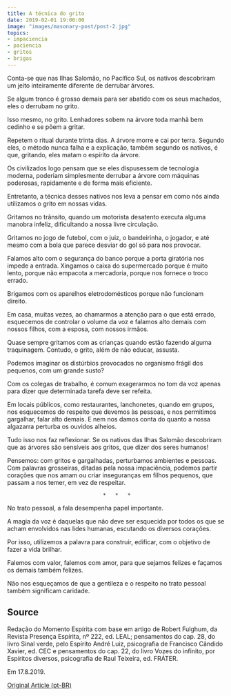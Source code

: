 ```yaml
---
title: A técnica do grito
date: 2019-02-01 19:00:00
image: "images/masonary-post/post-2.jpg"
topics: 
- impaciencia
- paciencia
- gritos
- brigas
---
```


Conta-se que nas Ilhas Salomão, no Pacífico Sul, os nativos descobriram um
jeito inteiramente diferente de derrubar árvores.

Se algum tronco é grosso demais para ser abatido com os seus machados, eles o
derrubam no grito.

Isso mesmo, no grito. Lenhadores sobem na árvore toda manhã bem cedinho e se
põem a gritar.

Repetem o ritual durante trinta dias. A árvore morre e cai por terra. Segundo
eles, o método nunca falha e a explicação, também segundo os nativos, é que,
gritando, eles matam o espírito da árvore.

Os civilizados logo pensam que se eles dispusessem de tecnologia moderna,
poderiam simplesmente derrubar a árvore com máquinas poderosas, rapidamente e
de forma mais eficiente.

Entretanto, a técnica desses nativos nos leva a pensar em como nós ainda
utilizamos o grito em nossas vidas.

Gritamos no trânsito, quando um motorista desatento executa alguma manobra
infeliz, dificultando a nossa livre circulação.

Gritamos no jogo de futebol, com o juiz, o bandeirinha, o jogador, e até mesmo
com a bola que parece desviar do gol só para nos provocar.

Falamos alto com o segurança do banco porque a porta giratória nos impede a
entrada. Xingamos o caixa do supermercado porque é muito lento, porque não
empacota a mercadoria, porque nos fornece o troco errado.

Brigamos com os aparelhos eletrodomésticos porque não funcionam direito.

Em casa, muitas vezes, ao chamarmos a atenção para o que está errado,
esquecemos de controlar o volume da voz e falamos alto demais com nossos
filhos, com a esposa, com nossos irmãos.

Quase sempre gritamos com as crianças quando estão fazendo alguma traquinagem.
Contudo, o grito, além de não educar, assusta.

Podemos imaginar os distúrbios provocados no organismo frágil dos pequenos, com
um grande susto?

Com os colegas de trabalho, é comum exagerarmos no tom da voz apenas para dizer
que determinada tarefa deve ser refeita.

Em locais públicos, como restaurantes, lanchonetes, quando em grupos, nos
esquecemos do respeito que devemos às pessoas, e nos permitimos gargalhar,
falar alto demais. E nem nos damos conta do quanto a nossa algazarra perturba
os ouvidos alheios.

Tudo isso nos faz reflexionar. Se os nativos das Ilhas Salomão descobriram que
as árvores são sensíveis aos gritos, que dizer dos seres humanos!

Pensemos: com gritos e gargalhadas, perturbamos ambientes e pessoas. Com
palavras grosseiras, ditadas pela nossa impaciência, podemos partir corações
que nos amam ou criar inseguranças em filhos pequenos, que passam a nos temer,
em vez de respeitar.

                                   *   *   *

No trato pessoal, a fala desempenha papel importante.

A magia da voz é daquelas que não deve ser esquecida por todos os que se acham
envolvidos nas lides humanas, escutando os diversos corações.

Por isso, utilizemos a palavra para construir, edificar, com o objetivo de
fazer a vida brilhar.

Falemos com valor, falemos com amor, para que sejamos felizes e façamos os
demais também felizes.

Não nos esqueçamos de que a gentileza e o respeito no trato pessoal também
significam caridade.

## Source
Redação do Momento Espírita com base em artigo de Robert Fulghum, da
Revista Presença Espírita, nº 222, ed. LEAL; pensamentos do cap. 28, do livro
Sinal verde, pelo Espírito André Luiz, psicografia de Francisco Cândido Xavier,
ed. CEC e pensamentos do cap. 22, do livro Vozes do infinito, por Espíritos
diversos, psicografia de Raul Teixeira, ed. FRÁTER.

Em 17.8.2019.

 



[Original Article (pt-BR)](http://www.momento.com.br/pt/ler_texto.php?id=5828)
